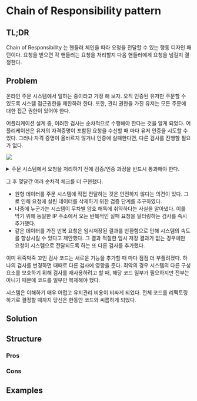 # Chain of Responsibility pattern

## TL;DR
Chain of Responsibility 는 핸들러 체인을 따라 요청을 전달할 수 있는 행동 디자인 패턴이다. 요청을 받으면 각 핸들러는 요청을 처리할지 다음 핸들러에게 요청을 넘길지 결정한다.

## Problem
온라인 주문 시스템에서 일하는 중이라고 가정 해 보자. 오직 인증된 유저만 주문할 수 있도록 시스템 접근권한을 제한하려 한다. 또한, 관리 권한을 가진 유저는 모든 주문에 대한 접근 권한이 있어야 한다.

어플리케이션 설계 중, 이러한 검사는 순차적으로 수행해야 한다는 것을 알게 되었다. 어플리케이션은 유저의 자격증명이 포함된 요청을 수신할 때 마다 유저 인증을 시도할 수 있다. 그러나 자격 증명이 올바르지 않거나 인증에 실패한다면, 다른 검사를 진행할 필요가 없다.

[![](https://mermaid.ink/img/pako:eNpNzzsOwjAMANCrWJ5aQS_QAYnfhkCCCTUMpjEQQRJInaFQ7k7KR8KTbT3L9gNrrxlLPAa6nmCxVg5SjKs13yI3soOiGMEky8ZRTuzE1CTGOxhA3_DB3N91nn_mJj3vttx0MK1WQXMw7gibthG2u3-y9B3MsgOVByr25HIcouVgyeh0y6OXCtNCywrLlGoKZ4XKPZOLV03Cc23EB0zzl4aHSFH8pnU1lhIi_9DMUPrLftXzBUqHTdE)](https://mermaid.live/edit#pako:eNpNzzsOwjAMANCrWJ5aQS_QAYnfhkCCCTUMpjEQQRJInaFQ7k7KR8KTbT3L9gNrrxlLPAa6nmCxVg5SjKs13yI3soOiGMEky8ZRTuzE1CTGOxhA3_DB3N91nn_mJj3vttx0MK1WQXMw7gibthG2u3-y9B3MsgOVByr25HIcouVgyeh0y6OXCtNCywrLlGoKZ4XKPZOLV03Cc23EB0zzl4aHSFH8pnU1lhIi_9DMUPrLftXzBUqHTdE)

<details><summary>주문 시스템에서 요청을 처리하기 전에 검증/인증 과정을 반드시 통과해야 한다.</summary>
<p>

``` Mermaid
graph LR;
    A[Request] --> B((Authentication + Authorization))
    B -->|Yes| C[Ordering System]
    B -->|No| D(fa:fa-ban)
```

</p></details>

그 후 몇달간 여러 순차적 체크를 더 구현했다.
- 원형 데이터를 주문 시스템에 직접 전달하는 것은 안전하지 않다는 의견이 있다. 그로 인해 요청에 실린 데이터를 삭제하기 위한 검증 단계를 추구하였다.
- 나중에 누군가는 시스템이 무차별 암호 해독에 취약하다는 사실을 알아냈다. 이를 막기 위해 동일한 IP 주소에서 오는 반복적인 실패 요청을 필터링하는 검사를 즉시 추가했다.
- 같은 데이터를 가진 반복 요청은 임시저장된 결과를 반환함으로 인해 시스템의 속도를 향상시킬 수 있다고 제안했다. 그 결과 적절한 임시 저장 결과가 없는 경우에만 요청이 시스템으로 전달되도록 하는 또 다른 검사를 추가했다.

이미 뒤죽박죽 꼬인 검사 코드는 새로운 기능을 추가할 때 마다 점점 더 부풀려졌다. 하나의 검사를 변경하면 때때로 다른 검사에 영향을 준다. 최악의 경우 시스템의 다른 구성 요소를 보호하기 위해 검사를 재사용하려고 할 때, 해당 코드 일부가 필요하지만 전부는 아니기 때문에 코드를 일부만 복제해야 했다.  

시스템은 이해하기 매우 어렵고 유지관리 비용이 비싸게 되었다. 전체 코드를 리팩토링하기로 결정할 때까지 당신은 한동안 코드와 씨름하게 되었다.

## Solution


## Structure

### Pros

### Cons

## Examples
